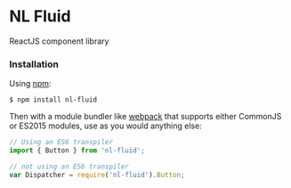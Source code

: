 NL Fluid
=======================

ReactJS component library

### Installation

Using [npm](https://www.npmjs.com/):

    $ npm install nl-fluid

Then with a module bundler like [webpack](https://webpack.github.io/) that supports either CommonJS or ES2015 modules, use as you would anything else:

```js
// Using an ES6 transpiler
import { Button } from 'nl-fluid';

// not using an ES6 transpiler
var Dispatcher = require('nl-fluid').Button;
```
